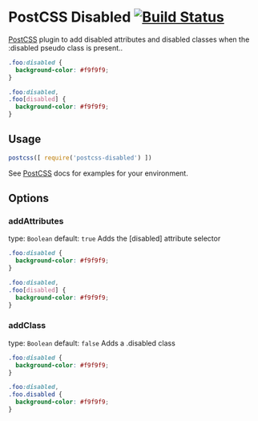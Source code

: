 # PostCSS Disabled [![Build Status][ci-img]][ci]

[PostCSS] plugin to add disabled attributes and disabled classes when the :disabled pseudo class is present..

[PostCSS]: https://github.com/postcss/postcss
[ci-img]:  https://travis-ci.org/cocco3/postcss-disabled.svg
[ci]:      https://travis-ci.org/cocco3/postcss-disabled

```css
.foo:disabled {
  background-color: #f9f9f9;
}
```

```css
.foo:disabled,
.foo[disabled] {
  background-color: #f9f9f9;
}
```

## Usage

```js
postcss([ require('postcss-disabled') ])
```

See [PostCSS] docs for examples for your environment.

## Options

### addAttributes
type: `Boolean`
default: `true`
Adds the [disabled] attribute selector

```css
.foo:disabled {
  background-color: #f9f9f9;
}
```

```css
.foo:disabled,
.foo[disabled] {
  background-color: #f9f9f9;
}
```

### addClass
type: `Boolean`
default: `false`
Adds a .disabled class

```css
.foo:disabled {
  background-color: #f9f9f9;
}
```

```css
.foo:disabled,
.foo.disabled {
  background-color: #f9f9f9;
}
```
